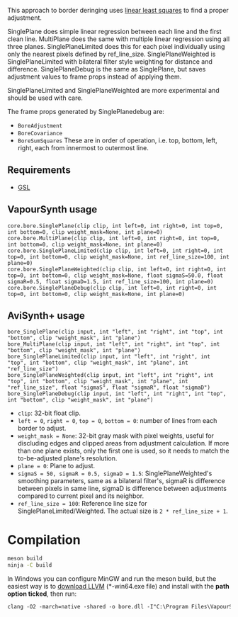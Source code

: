 This approach to border deringing uses [linear least squares](https://www.gnu.org/software/gsl/doc/html/lls.html) to find a proper adjustment.

SinglePlane does simple linear regression between each line and the first clean line. MultiPlane does the same with multiple linear regression using all three planes. SinglePlaneLimited does this for each pixel individually using only the nearest pixels defined by ref_line_size. SinglePlaneWeighted is SinglePlaneLimited with bilateral filter style weighting for distance and difference. SinglePlaneDebug is the same as SinglePlane, but saves adjustment values to frame props instead of applying them.

SinglePlaneLimited and SinglePlaneWeighted are more experimental and should be used with care.

The frame props generated by SinglePlanedebug are:
* `BoreAdjustment`
* `BoreCovariance`
* `BoreSumSquares`
These are in order of operation, i.e. top, bottom, left, right, each from innermost to outermost line.

## Requirements
* [GSL](https://www.gnu.org/software/gsl/)

## VapourSynth usage

```
core.bore.SinglePlane(clip clip, int left=0, int right=0, int top=0, int bottom=0, clip weight_mask=None, int plane=0)
core.bore.MultiPlane(clip clip, int left=0, int right=0, int top=0, int bottom=0, clip weight_mask=None, int plane=0)
core.bore.SinglePlaneLimited(clip clip, int left=0, int right=0, int top=0, int bottom=0, clip weight_mask=None, int ref_line_size=100, int plane=0)
core.bore.SinglePlaneWeighted(clip clip, int left=0, int right=0, int top=0, int bottom=0, clip weight_mask=None, float sigmaS=50.0, float sigmaR=0.5, float sigmaD=1.5, int ref_line_size=100, int plane=0)
core.bore.SinglePlaneDebug(clip clip, int left=0, int right=0, int top=0, int bottom=0, clip weight_mask=None, int plane=0)
```

## AviSynth+ usage

```
bore_SinglePlane(clip input, int "left", int "right", int "top", int "bottom", clip "weight_mask", int "plane")
bore_MultiPlane(clip input, int "left", int "right", int "top", int "bottom", clip "weight_mask", int "plane")
bore_SinglePlaneLimited(clip input, int "left", int "right", int "top", int "bottom", clip "weight_mask", int "plane", int "ref_line_size")
bore_SinglePlaneWeighted(clip input, int "left", int "right", int "top", int "bottom", clip "weight_mask", int "plane", int "ref_line_size", float "sigmaS", float "sigmaR", float "sigmaD")
bore_SinglePlaneDebug(clip input, int "left", int "right", int "top", int "bottom", clip "weight_mask", int "plane")
```

* `clip`: 32-bit float clip.
* `left = 0`, `right = 0`, `top = 0`, `bottom = 0`: number of lines from each border to adjust.
* `weight_mask = None`: 32-bit gray mask with pixel weights, useful for discluding edges and clipped areas from adjustment calculation. If more than one plane exists, only the first one is used, so it needs to match the to-be-adjusted plane's resolution.
* `plane = 0`: Plane to adjust.
* `sigmaS = 50, sigmaR = 0.5, sigmaD = 1.5`: SinglePlaneWeighted's smoothing parameters, same as a bilateral filter's, sigmaR is difference between pixels in same line, sigmaD is difference between adjustments compared to current pixel and its neighbor.
* `ref_line_size = 100`: Reference line size for SinglePlaneLimited/Weighted. The actual size is `2 * ref_line_size + 1`.

# Compilation

```sh
meson build
ninja -C build
```

In Windows you can configure MinGW and run the meson build, but the easiest way is to [download LLVM](https://github.com/llvm/llvm-project/releases) (*-win64.exe file) and install with the **path option ticked**, then run:

```ps
clang -O2 -march=native -shared -o bore.dll -I"C:\Program Files\VapourSynth\sdk\include" src\bore.c
```
